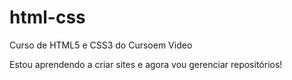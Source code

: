 # html-css
Curso de HTML5 e CSS3 do Cursoem Video

Estou aprendendo a criar sites e agora vou gerenciar repositórios!